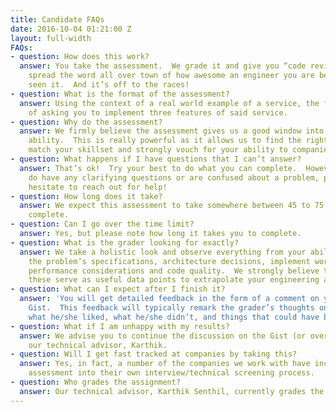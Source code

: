 ```yaml
---
title: Candidate FAQs
date: 2016-10-04 01:21:00 Z
layout: full-width
FAQs:
- question: How does this work?
  answer: You take the assessment.  We grade it and give you “code review” type feedback.  We
    spread the word all over town of how awesome an engineer you are because we’ve
    seen it.  And it’s off to the races!
- question: What is the format of the assessment?
  answer: Using the context of a real world example of a service, the format consists
    of asking you to implement three features of said service.
- question: Why do the assessment?
  answer: We firmly believe the assessment gives us a good window into your technical
    ability.  This is really powerful as it allows us to find the right role(s) that
    match your skillset and strongly vouch for your ability to companies.
- question: What happens if I have questions that I can’t answer?
  answer: That’s ok!  Try your best to do what you can complete.  However, if you
    do have any clarifying questions or are confused about a problem, please do not
    hesitate to reach out for help!
- question: How long does it take?
  answer: We expect this assessment to take somewhere between 45 to 75 minutes to
    complete.
- question: Can I go over the time limit?
  answer: Yes, but please note how long it takes you to complete.
- question: What is the grader looking for exactly?
  answer: We take a holistic look and observe everything from your ability to digest
    the problem’s specifications, architecture decisions, implement working solutions,
    performance considerations and code quality.  We strongly believe that all of
    these serve as useful data points to extrapolate your engineering abilities.
- question: What can I expect after I finish it?
  answer: 'You will get detailed feedback in the form of a comment on your GitHub
    Gist.  This feedback will typically remark the grader’s thoughts on each problem:
    what he/she liked, what he/she didn’t, and things that could have been done better.'
- question: What if I am unhappy with my results?
  answer: We advise you to continue the discussion on the Gist (or over email) with
    our technical advisor, Karthik.
- question: Will I get fast tracked at companies by taking this?
  answer: Yes, in fact, a number of the companies we work with have incorporated our
    assessment into their own interview/technical screening process.
- question: Who grades the assignment?
  answer: Our technical advisor, Karthik Senthil, currently grades the assessments.
---
```


